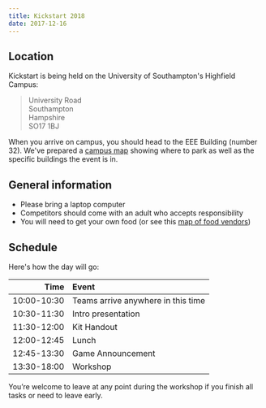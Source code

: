 ```yaml
---
title: Kickstart 2018
date: 2017-12-16
---
```


## Location

Kickstart is being held on the University of Southampton's Highfield Campus:

> University Road\
> Southampton\
> Hampshire\
> SO17 1BJ

When you arrive on campus, you should head to the EEE Building (number 32).
We've prepared a [campus map][kickstart-map] showing where to park as well as
the specific buildings the event is in.

## General information

 *  Please bring a laptop computer
 *  Competitors should come with an adult who accepts responsibility
 *  You will need to get your own food (or see this [map of food vendors][food-locations])

## Schedule

Here's how the day will go:

  Time        | Event
-------------:|:-----------------------------------
  10:00-10:30 | Teams arrive anywhere in this time
  10:30-11:30 | Intro presentation
  11:30-12:00 | Kit Handout
  12:00-12:45 | Lunch
  12:45-13:30 | Game Announcement
  13:30-18:00 | Workshop

You’re welcome to leave at any point during the workshop if you finish all tasks
or need to leave early.


[kickstart-map]: https://drive.google.com/open?id=1Sfi08phRu91UThYgFHz0knk-ddW0kfx3
[food-locations]: https://drive.google.com/open?id=1oEDS1EzvZJOzXiW_P3mUhJI8eTP-ZE1v&usp=sharing
